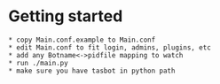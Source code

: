 # Getting started

	* copy Main.conf.example to Main.conf
	* edit Main.conf to fit login, admins, plugins, etc
	* add any Botname<->pidfile mapping to watch
	* run ./main.py
	* make sure you have tasbot in python path
